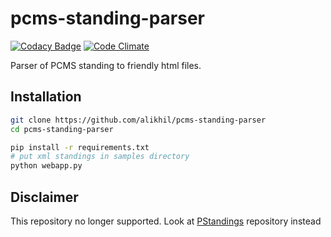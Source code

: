 # pcms-standing-parser
[![Codacy Badge](https://api.codacy.com/project/badge/Grade/f5d7f1a9fe204e79b026fb8617faa8fb)](https://www.codacy.com/app/alikhil/pcms-standing-parser?utm_source=github.com&amp;utm_medium=referral&amp;utm_content=alikhil/pcms-standing-parser&amp;utm_campaign=Badge_Grade)
[![Code Climate](https://codeclimate.com/github/alikhil/pcms-standing-parser/badges/gpa.svg)](https://codeclimate.com/github/alikhil/pcms-standing-parser)


Parser of PCMS standing to friendly html files.

## Installation

```sh
git clone https://github.com/alikhil/pcms-standing-parser
cd pcms-standing-parser

pip install -r requirements.txt
# put xml standings in samples directory
python webapp.py
```

## Disclaimer

This repository no longer supported. Look at [PStandings](https://github.com/alikhil/PStandings) repository instead

